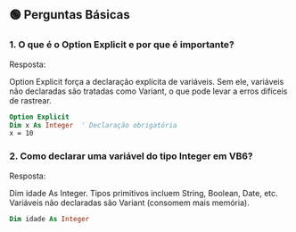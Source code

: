 ## 🟢 Perguntas Básicas

### 1. O que é o Option Explicit e por que é importante?

Resposta:


Option Explicit força a declaração explícita de variáveis. Sem ele, variáveis não declaradas são tratadas como Variant, o que pode levar a erros difíceis de rastrear.

``` vb
Option Explicit
Dim x As Integer  ' Declaração obrigatória
x = 10
```

### 2. Como declarar uma variável do tipo Integer em VB6?

Resposta:

Dim idade As Integer. Tipos primitivos incluem String, Boolean, Date, etc. Variáveis não declaradas são Variant (consomem mais memória).

```vb
Dim idade As Integer
```
